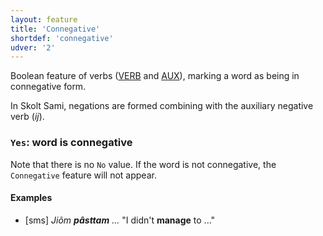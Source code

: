 ```yaml
---
layout: feature
title: 'Connegative'
shortdef: 'connegative'
udver: '2'
---
```



Boolean feature of verbs ([VERB]() and [AUX]()), marking a word as
being in connegative form.

In Skolt Sami, negations are formed combining with the auxiliary negative verb (*ij*).

### <a name="Yes">`Yes`</a>: word is connegative

Note that there is no `No` value. If the word is not connegative, the
`Connegative` feature will not appear.

#### Examples

* [sms] _Jiõm <b>pâsttam</b> ..._ "I didn't <b>manage</b> to ..."

<!-- Interlanguage links updated Po 6. listopadu 2023, 21:41:39 CET -->

